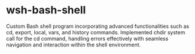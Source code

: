 # wsh-bash-shell
Custom Bash shell program incorporating advanced functionalities such as cd, export, local, vars, and history commands. Implemented chdir system call for the cd command, handling errors effectively with seamless navigation and interaction within the shell environment.
